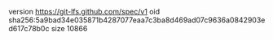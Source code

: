 version https://git-lfs.github.com/spec/v1
oid sha256:5a9bad34e035871b4287077eaa7c3ba8d469ad07c9636a0842903ed617c78b0c
size 10866
